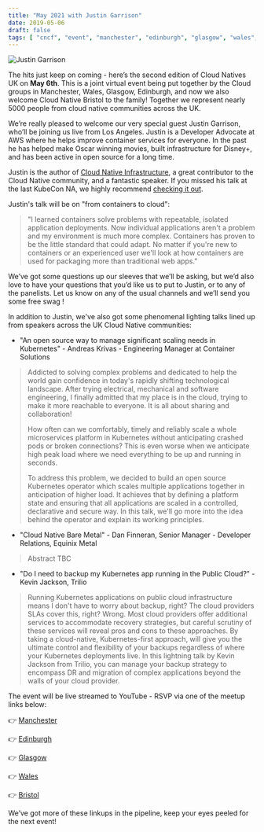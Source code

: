 ```yaml
---
title: "May 2021 with Justin Garrison"
date: 2019-05-06
draft: false
tags: [ "cncf", "event", "manchester", "edinburgh", "glasgow", "wales", "bristol" ]
---
```


![Justin Garrison](/img/justingarrison.png#center)

The hits just keep on coming - here’s the second edition of Cloud Natives UK on **May 6th**. This is a joint virtual event being put together by the Cloud groups in Manchester, Wales, Glasgow, Edinburgh, and now we also welcome Cloud Native Bristol to the family! Together we represent nearly 5000 people from cloud native communities across the UK.

We’re really pleased to welcome our very special guest Justin Garrison, who’ll be joining us live from Los Angeles. Justin is a Developer Advocate at AWS where he helps improve container services for everyone. In the past he has helped make Oscar winning movies, built infrastructure for Disney+, and has been active in open source for a long time.

Justin is the author of [Cloud Native Infrastructure](https://www.amazon.co.uk/Cloud-Native-Infrastructure-Justin-Garrison/dp/1491984309), a great contributor to the Cloud Native community, and a fantastic speaker. If you missed his talk at the last KubeCon NA, we highly recommend [checking it out](https://youtu.be/VtedIghTPzI).

Justin's talk will be on "from containers to cloud":

> "I learned containers solve problems with repeatable, isolated application deployments. Now individual applications aren't a problem and my environment is much more complex. Containers has proven to be the little standard that could adapt. No matter if you're new to containers or an experienced user we'll look at how containers are used for packaging more than traditional web apps."

We’ve got some questions up our sleeves that we’ll be asking, but we’d also love to have your questions that you’d like us to put to Justin, or to any of the panelists. Let us know on any of the usual channels and we’ll send you some free swag !

In addition to Justin, we've also got some phenomenal lighting talks lined up from speakers across the UK Cloud Native communities:

* "An open source way to manage significant scaling needs in Kubernetes" - Andreas Krivas - Engineering Manager at Container Solutions

> Addicted to solving complex problems and dedicated to help the world gain confidence in today's rapidly shifting technological landscape. After trying electrical, mechanical and software engineering, I finally admitted that my place is in the cloud, trying to make it more reachable to everyone. It is all about sharing and collaboration!
>
> How often can we comfortably, timely and reliably scale a whole microservices platform in Kubernetes without anticipating crashed pods or broken connections? This is even worse when we anticipate high peak load where we need everything to be up and running in seconds.
>
> To address this problem, we decided to build an open source Kubernetes operator which scales multiple applications together in anticipation of higher load. It achieves that by defining a platform state and ensuring that all applications are scaled in a controlled, declarative and secure way. In this talk, we'll go more into the idea behind the operator and explain its working principles.

* "Cloud Native Bare Metal" - Dan Finneran, Senior Manager - Developer Relations, Equinix Metal

> Abstract TBC

* "Do I need to backup my Kubernetes app running in the Public Cloud?" - Kevin Jackson, Trilio

> Running Kubernetes applications on public cloud infrastructure means I don't have to worry about backup, right? The cloud providers SLAs cover this, right? Wrong. Most cloud providers offer additional services to accommodate recovery strategies, but careful scrutiny of these services will reveal pros and cons to these approaches. By taking a cloud-native, Kubernetes-first approach, will give you the ultimate control and flexibility of your backups regardless of where your Kubernetes deployments live. In this lightning talk by Kevin Jackson from Trilio, you can manage your backup strategy to encompass DR and migration of complex applications beyond the walls of your cloud provider.

The event will be live streamed to YouTube - RSVP via one of the meetup links below:

👉 [Manchester](https://www.meetup.com/Cloud-Native-Kubernetes-Manchester/events/276967465/)

👉 [Edinburgh](https://www.meetup.com/cloud-native-kubernetes-edinburgh/events/276976578/)

👉 [Glasgow](https://www.meetup.com/CloudNativeGlasgow/events/276985394/)

👉 [Wales](https://www.meetup.com/cloudnativewales/events/276994535/)

👉 [Bristol](https://www.meetup.com/Bristol-Cloud-Native-DevOps/events/277828414/)


We’ve got more of these linkups in the pipeline, keep your eyes peeled for the next event!
